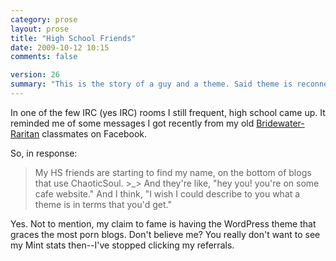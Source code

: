 ```yaml
---
category: prose
layout: prose
title: "High School Friends"
date: 2009-10-12 10:15
comments: false

version: 26
summary: "This is the story of a guy and a theme. Said theme is reconnecting him with said guy's high school friends on Facebook."
---
```


In one of the few IRC (yes IRC) rooms I still frequent, high school came up. It reminded me of some messages I got recently from my old [Bridewater-Raritan][1] classmates on Facebook.

So, in response:

> My HS friends are starting to find my name, on the bottom of blogs that use ChaoticSoul.
> \>_>
> And they're like, "hey you! you're on some cafe website."
> And I think, "I wish I could describe to you what a theme is in terms that you'd get."

Yes. Not to mention, my claim to fame is having the WordPress theme that graces the most porn blogs. Don't believe me? You really don't want to see my Mint stats then--I've stopped clicking my referrals.

[1]: http://en.wikipedia.org/wiki/Bridgewater-Raritan_High_School
